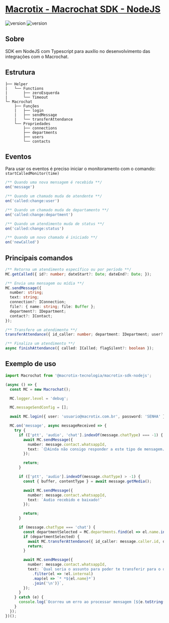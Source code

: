 # [Macrotix - Macrochat SDK - NodeJS](https://macrochat.com.br)

![version](https://img.shields.io/badge/Vers%C3%A3o-1.0.0-blue.svg)
![version](https://img.shields.io/badge/Node%20Version-v12.9.1-green.svg)

## Sobre

SDK em NodeJS com Typescript para auxílio no desenvolvimento das integrações com o Macrochat.

## Estrutura

```
├── Helper
|   └── Functions
|       ├── zeroEsquerda
|       └── Timeout
└─ Macrochat
    ├── Funções
    |   ├── login
    |   ├── sendMessage
    |   └── transferAttendance
    └── Propriedades
        ├── connections
        ├── departments
        ├── users
        └── contacts
```

## Eventos
Para usar os eventos é preciso iniciar o monitoramento com o comando: `startCalledMonitor(time)`

```typescript
/** Quando uma nova mensagem é recebida **/
on('message')

/** Quando um chamado muda de atendente **/
on('called:change:user')

/** Quando um chamado muda de departamento **/
on('called:change:department')

/** Quando um atendimento muda de status **/
on('called:change:status')

/** Quando um novo chamado é iniciado **/
on('newCalled')
```

## Principais comandos
```typescript
/** Retorna um atendimento específico ou por período **/
MC.getCalled({ id?: number; dateStart?: Date; dateEnd?: Date; });

/** Envia uma mensagem ou mídia **/
MC.sendMessage({
  number: string;
  text: string;
  connection?: IConnection;
  file?: { name: string; file: Buffer };
  department?: IDepartment;
  contact?: IContact;
});

/** Transfere um atendimento **/
transferAttendance({ id_caller: number; department: IDepartment; user?: IUser; });

/** Finaliza um atendimento **/
async finishAttendance({ called: ICalled; flagSilent?: boolean });

```

## Exemplo de uso

```typescript
import Macrochat from '@macrotix-tecnologia/macrotix-sdk-nodejs';

(async () => {
  const MC = new Macrochat();

  MC.logger.level = 'debug';

  MC.messageSendConfig = [];

  await MC.login({ user: 'usuario@macrotix.com.br', password: 'SENHA' });

  MC.on('message', async messageReceived => {
    try {
      if (['ptt', 'audio', 'chat'].indexOf(message.chatType) === -1) {
        await MC.sendMessage({
          number: message.contact.whatsappId,
          text: `😔Ainda não consigo responder a este tipo de mensagem.\nGrave um áudio ou mande uma mensagem de texto!`,
        });

        return;
      }

      if (['ptt', 'audio'].indexOf(message.chatType) > -1) {
        const { buffer, contentType } = await message.getMedia();

        await MC.sendMessage({
          number: message.contact.whatsappId,
          text: `Audio recebido e baixado!`
        });

        return;
      }

      if (message.chatType === 'chat') {
        const departmentSelected = MC.departments.find(el => el.name.indexOf(message.body.toString()) > -1);
        if (departmentSelected) {
          await MC.transferAttendance({ id_caller: message.caller.id, department: departmentSelected });
          return;
        }

        await MC.sendMessage({
          number: message.contact.whatsappId,
          text: `Qual seria o assunto para poder te transferir para o departamento correto?\n\n${MC.departments
            .filter(el => !el.internal)
            .map(el => `* *${el.name}*`)
            .join('\n')}`,
        });
      }
    } catch (e) {
      console.log(`Ocorreu um erro ao processar mensagem [${e.toString()}]`);
    }
  });
})();
```
